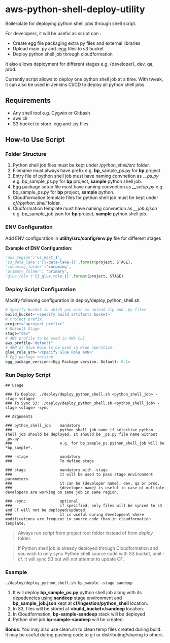 # aws-python-shell-deploy-utility
Boilerplate for deploying python shell jobs through shell script. 

For developers, it will be useful as script can :
* Create egg file packaging extra py files and external libraries
* Upload main .py and .egg files to s3 bucket
* Deploy python shell job through cloudformation

It also allows deployment for different stages e.g. {developer}, dev, qa, prod.

Currently script allows to deploy one python shell job at a time. With tweak, it can also be used in Jenkins CI/CD to deploy all python shell jobs.

## Requirements
* Any shell tool e.g. Cygwin or Gitbash
* aws cli
* S3 bucket to store .egg and .py files

## How-to Use Script

### Folder Structure 
1. Python shell job files must be kept under *<module>/python_shell/src* folder.
2. Filename must always have prefix <project name> e.g. **bp**_sample_ps.py for **bp** project
3. Entry file of python shell job must have naming convnetion as *<project name>_<job name>_ps.py* e.g. bp_sample_ps.py for **bp** project, **sample** python shell job.
4. Egg package setup file must have naming convnetion as *<project name>_<job name>_setup.py* e.g. bp_sample_ps.py for **bp** project, **sample** python.
5. Cloudformation template files for python shell job must be kept under *cf/<module>/python_shell* folder.
6. Cludformation template must have naming convnetion as *<project name>_<job name>_job.pjson* e.g. bp_sample_job.json for **bp** project, **sample** python shell job.

### ENV Configuration
Add ENV configuration in **utility/src/config/env.py** file for different stages

**Example of ENV Configuration**:

```python
'aws_region':'us_east_1',
's3_data_lake':'{}-data-lake-{}'.format(project, STAGE),
'incoming_folder':'incoming',
'primary_folder': 'primary',
'glue_role':'{}_glue_role_{}'.format(project, STAGE)
```

### Deploy Script Configuration
Modify following configuration in deploy/deploy_python_shell.sh

```python
# Specify bucket in which you wish to upload zip and .py files
build_bucket='<specify build artifacts bucket>'
# Project prefix. 
project="<project prefix>"
# Default Stage
stage="dev"
# AWS profile to be used in AWS CLI
aws_profile="default"
# ARN of Glue Role to be used in Glue operation.
glue_role_arn='<specify Glue Role ARN>'
# Egg package version
egg_package_version=<Egg Package version. Default: 0.1>
```

### Run Deploy Script

```shell
## Usage

### To Deploy: ./deploy/deploy_python_shell.sh <python_shell_job> -stage <stage>
### To Sync S3: ./deploy/deploy_python_shell.sh <python_shell_job> -stage <stage> -sync

## Arguments

### python_shell_job    mandatory
###                     python shell job name if selective python shell job should be deployed. It should be _ps.py file name without _ps.py 
###                     e.g. for bp_sample_ps.python_shell_job will be *bp_sample*.

### -stage              mandatory
###                     To define stage

### stage               mandatory with -stage
###                     it will be used to pass stage environment parameters.
###                     it can be {developer name}, dev, qa or prod.
###                     {developer name} is useful in case of multiple developers are working on same job in same region.

### -sync               optional
###                     if specified, only files will be synced to s3 and CF will not be deployed/updated.
###                     it is useful during development where modifications are frequent in source code than in cloudformation template.
```

> Always run script from project root folder instead of from *deploy* folder.

> If Python shell job is already deployed through Cloudformation and you wish to only sync Python shell  source code with S3 bucket, omit -cf. It will sync S3 but will not attempt to update CF.

### Example

```shell
./deploy/deploy_python_shell.sh bp_sample -stage sandeep
```

1. It will deploy **bp_sample_ps.py** python shell job along with its depedencies using **sandeep** stage environment and **bp_sample_job.json** kept at **cf/ingestion/python_shell** location. 
2. In S3, files will be stored at **<build_bucket>/sandeep** location.
3. In Cloudformation, **bp-sample-sandeep** stack will be deployed
4. Python shel job **bp-sample-sandeep** will be created.

**Bonus**: You may also use clean.sh to clean temp files created during build. It may be useful during pushing code to git or distributing/sharing to others.
